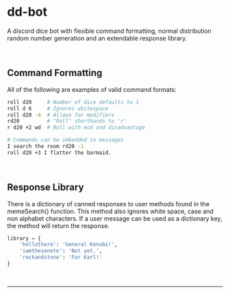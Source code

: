 # dd-bot

A discord dice bot with flexible command formatting, normal distribution
random number generation and an extendable response library.

<br/>

## Command Formatting

All of the following are examples of valid command formats:
```bash
roll d20     # Number of dice defaults to 1
roll d 6     # Ignores whitespace
roll d20 -4  # Allows for modifiers
rd20         # "Roll" shorthands to 'r'
r d20 +2 wd  # Roll with mod and disadvantage

# Commands can be imbedded in messages
I search the room rd20 -1
roll d20 +3 I flatter the barmaid.
```

<br/>

## Response Library

There is a dictionary of canned responses to user methods found in the
memeSearch() function. This method also ignores white space, case and non
alphabet characters. If a user message can be used as a dictionary key,
the method will return the response. 
```Python
library = {
    'hellothere': 'General Kenobi!',
    'iamthesenete': 'Not yet.',
    'rockandstone': 'For Karl!'
}
```

<br/>

-------------------------------------------------------------------------------
